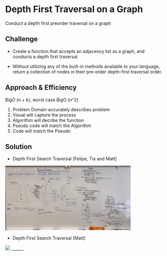# Depth First Traversal on a Graph

Conduct a depth first preorder traversal on a graph

## Challenge

* Create a function that accepts an adjacency list as a graph, and conducts a depth first traversal. 

* Without utilizing any of the built-in methods available to your language, return a collection of nodes in their pre-order depth-first traversal order.

## Approach & Efficiency

BigO (n + k), worst case BigO (n^2)

1. Problem Domain accurately describes problem
2. Visual will capture the process
3. Algorithm will decribe the function
4. Pseudo code will match the Algorithm
5. Code will match the Pseudo

## Solution

* Depth First Search Traversal [Felipe, Tia and Matt] 

<img src="./assets/DFS-whiteboard.jpg" width=400>


* Depth First Search Traversal [Matt]

<img src="./assets/.jpg" width=400>
______
